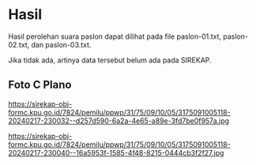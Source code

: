 # Hasil

Hasil perolehan suara paslon dapat dilihat pada file paslon-01.txt, paslon-02.txt, dan paslon-03.txt.

Jika tidak ada, artinya data tersebut belum ada pada SIREKAP.

## Foto C Plano

https://sirekap-obj-formc.kpu.go.id/7824/pemilu/ppwp/31/75/09/10/05/3175091005118-20240217-230032--d257d590-6a2a-4e65-a89e-3fd7be0f957a.jpg

https://sirekap-obj-formc.kpu.go.id/7824/pemilu/ppwp/31/75/09/10/05/3175091005118-20240217-230040--16a5953f-1585-4f48-8215-0444cb3f2f27.jpg
